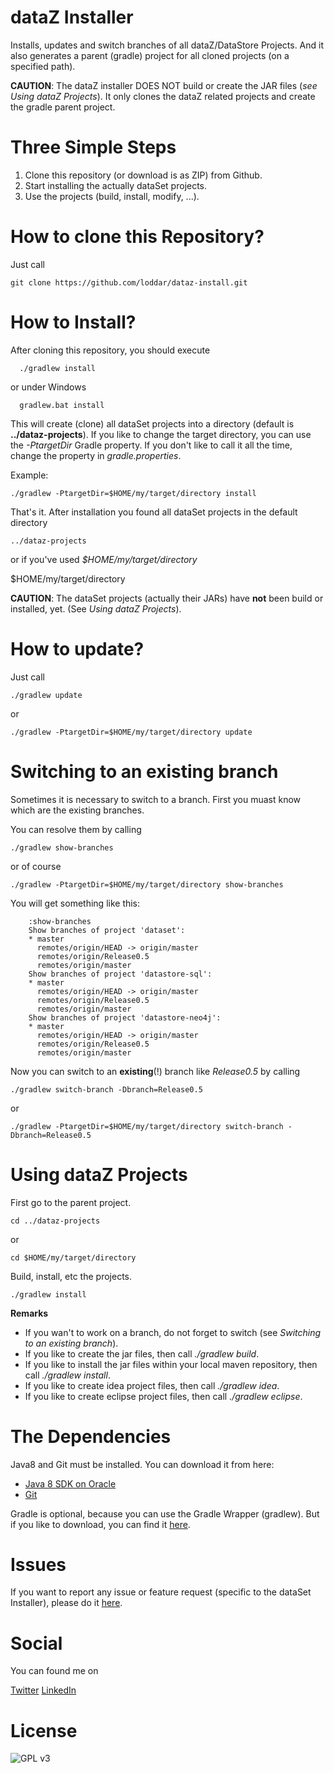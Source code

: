 dataZ Installer
===============

Installs, updates and switch branches of all dataZ/DataStore Projects. And it also generates a parent (gradle) project for all cloned projects (on a specified path).

__CAUTION__: The dataZ installer DOES NOT build or create the JAR files (_see Using dataZ Projects_). It only clones the dataZ related projects and create the gradle parent project.


Three Simple Steps
==================

1. Clone this repository (or download is as ZIP) from Github.
2. Start installing the actually dataSet projects.
3. Use the projects (build, install, modify, ...).


How to clone this Repository?
=============================

Just call

    git clone https://github.com/loddar/dataz-install.git


How to Install?
===============

After cloning this repository, you should execute

      ./gradlew install

or under Windows

      gradlew.bat install

This will create (clone) all dataSet projects into a directory (default is __../dataz-projects__). If you like to change the target directory, you can use
the *-PtargetDir* Gradle property. If you don't like to call it all the time, change the property in _gradle.properties_.

Example:

    ./gradlew -PtargetDir=$HOME/my/target/directory install

That's it. After installation you found all dataSet projects in the default directory

    ../dataz-projects
    
or if you've used _$HOME/my/target/directory_ 
    
   $HOME/my/target/directory 


__CAUTION__: The dataSet projects (actually their JARs) have __not__ been build or installed, yet. (See _Using dataZ Projects_).

How to update?
==============

Just call

    ./gradlew update

or

    ./gradlew -PtargetDir=$HOME/my/target/directory update


Switching to an existing branch
================================

Sometimes it is necessary to switch to a branch. First you muast know which are the existing branches. 

You can resolve them by calling

    ./gradlew show-branches  

or of course 

    ./gradlew -PtargetDir=$HOME/my/target/directory show-branches
     

You will get something like this:

```
    :show-branches
    Show branches of project 'dataset':
    * master
      remotes/origin/HEAD -> origin/master
      remotes/origin/Release0.5
      remotes/origin/master
    Show branches of project 'datastore-sql':
    * master
      remotes/origin/HEAD -> origin/master
      remotes/origin/Release0.5
      remotes/origin/master
    Show branches of project 'datastore-neo4j':
    * master
      remotes/origin/HEAD -> origin/master
      remotes/origin/Release0.5
      remotes/origin/master
```

Now you can switch to an __existing__(!) branch like _Release0.5_ by calling
    
    ./gradlew switch-branch -Dbranch=Release0.5

or 

    ./gradlew -PtargetDir=$HOME/my/target/directory switch-branch -Dbranch=Release0.5
    
Using dataZ Projects
======================

First go to the parent project.

    cd ../dataz-projects
    
or

    cd $HOME/my/target/directory
    
Build, install, etc the projects.
 
    ./gradlew install
    
    
__Remarks__
 
- If you wan't to work on a branch, do not forget to switch (see _Switching to an existing branch_).   
- If you like to create the jar files, then call _./gradlew build_.
- If you like to install the jar files within your local maven repository, then call _./gradlew install_.
- If you like to create idea project files, then call _./gradlew idea_.
- If you like to create eclipse project files, then call _./gradlew eclipse_.

The Dependencies
================

Java8 and Git must be installed. You can download it from here:

* [Java 8 SDK on Oracle](http://www.oracle.com/technetwork/java/javase/downloads/jdk8-downloads-2133151.html)
* [Git](http://git-scm.com/downloads)

Gradle is optional, because you can use the Gradle Wrapper (gradlew). But if you like to download, you can find it [here](https://www.gradle.org/downloads).

Issues
======

If you want to report any issue or feature request (specific to the dataSet Installer), please do it [here](https://github.com/loddar/dataz-install/issues).


Social
======

You can found me on

[Twitter](https://twitter.com/failearly)
[LinkedIn](https://www.linkedin.com/in/markoumek)


License
=======

![GPL v3](http://www.gnu.org/graphics/gplv3-127x51.png)
